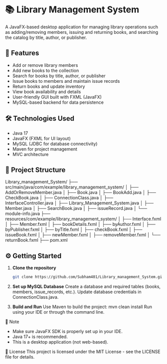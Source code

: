 # 📚 Library Management System

A JavaFX-based desktop application for managing library operations such as adding/removing members, issuing and returning books, and searching the catalog by title, author, or publisher.

## 🚀 Features

- Add or remove library members
- Add new books to the collection
- Search for books by title, author, or publisher
- Issue books to members and maintain issue records
- Return books and update inventory
- View book availability and details
- User-friendly GUI built with FXML (JavaFX)
- MySQL-based backend for data persistence

## 🛠️ Technologies Used

- Java 17
- JavaFX (FXML for UI layout)
- MySQL (JDBC for database connectivity)
- Maven for project management
- MVC architecture

## 📁 Project Structure

Library_management_System/
├── src/main/java/com/example/library_management_system/
│ ├── AddOrRemoveMember.java
│ ├── Book.java
│ ├── BookAdd.java
│ ├── CheckBook.java
│ ├── ConnectionClass.java
│ ├── InterfaceController.java
│ ├── Library_Management_System.java
│ ├── Member.java
│ ├── SearchBook.java
│ ├── issueRecord.java
│ └── module-info.java
├── resources/com/example/library_management_system/
│ ├── Interface.fxml
│ ├── Member.fxml
│ ├── bookDetails.fxml
│ ├── byAuthor.fxml
│ ├── byPublisher.fxml
│ ├── byTitle.fxml
│ ├── checkBook.fxml
│ ├── issueBook.fxml
│ ├── newMember.fxml
│ ├── removeMember.fxml
│ └── returnBook.fxml
├── pom.xml



## ⚙️ Getting Started

1. **Clone the repository**
   ```bash
   git clone https://github.com/Subham401/Library_management_System.git
2. **Set up MySQL Database**
    Create a database and required tables (books, members, issue_records, etc.).
    Update database credentials in ConnectionClass.java.

3. **Build and Run**
    Use Maven to build the project:
    mvn clean install
    Run using your IDE or through the command line.

📌 Note
- Make sure JavaFX SDK is properly set up in your IDE.
- Java 17+ is recommended.
- This is a desktop application (not web-based).

📄 License
This project is licensed under the MIT License - see the LICENSE file for details.

